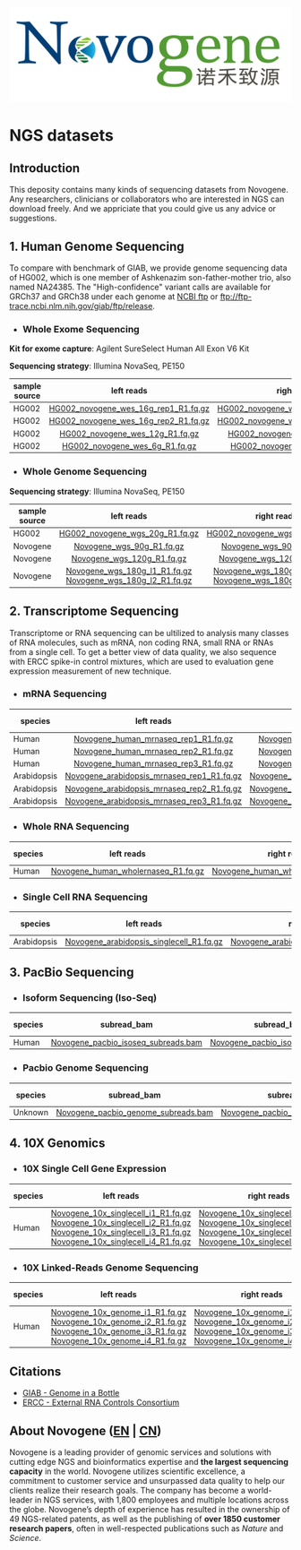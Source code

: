 ![logo](https://github.com/zanmer/NGS-data/blob/master/novogene-logo.png)

# NGS datasets

## Introduction

This deposity contains many kinds of sequencing datasets from Novogene. Any researchers, clinicians or collaborators who are interested in NGS can download freely. And we appriciate that you could give us any advice or suggestions.

## 1. Human Genome Sequencing

To compare with benchmark of GIAB, we provide genome sequencing data of HG002, which is one member of Ashkenazim son-father-mother trio, also named NA24385. The "High-confidence" variant calls are available for GRCh37 and GRCh38 under each genome at [NCBI ftp](https://bit.ly/2HNGELT) or ftp://ftp-trace.ncbi.nlm.nih.gov/giab/ftp/release.

- ### Whole Exome Sequencing

**Kit for exome capture**: Agilent SureSelect Human All Exon V6 Kit

**Sequencing strategy**: Illumina NovaSeq, PE150

sample source | left reads | right reads | md5sum | data size
---|:--:|:--:|:--:|:--
HG002 | [HG002_novogene_wes_16g_rep1_R1.fq.gz](https://hweu-ld.oss-eu-west-1.aliyuncs.com/demo/20190531123024/HG002_novogene_wes_20g_rep1_R1.fq.gz) | [HG002_novogene_wes_16g_rep1_R2.fq.gz](https://hweu-ld.oss-eu-west-1.aliyuncs.com/demo/20190531123102/HG002_novogene_wes_20g_rep1_R2.fq.gz) | [md5](https://github.com/zanmer/NGS-data/blob/master/human_genome_sequencing/HG002_novogene_wes_20g_rep1.MD5) | 16G
HG002 | [HG002_novogene_wes_16g_rep2_R1.fq.gz](https://hweu-ld.oss-eu-west-1.aliyuncs.com/demo/20190531123142/HG002_novogene_wes_16g_rep2_R1.fq.gz) | [HG002_novogene_wes_16g_rep2_R2.fq.gz](https://hweu-ld.oss-eu-west-1.aliyuncs.com/demo/20190531123218/HG002_novogene_wes_20g_rep2_R2.fq.gz) | [md5](https://github.com/zanmer/NGS-data/blob/master/human_genome_sequencing/HG002_novogene_wes_20g_rep2.MD5) | 16G
HG002 | [HG002_novogene_wes_12g_R1.fq.gz](https://hweu-ld.oss-eu-west-1.aliyuncs.com/demo/20190531122657/HG002_novogene_wes_12g_R1.fq.gz) | [HG002_novogene_wes_12g_R2.fq.gz](https://hweu-ld.oss-eu-west-1.aliyuncs.com/demo/20190531122736/HG002_novogene_wes_12g_R2.fq.gz) | [md5](https://github.com/zanmer/NGS-data/blob/master/human_genome_sequencing/HG002_novogene_wes_12g.MD5) | 12G
HG002 | [HG002_novogene_wes_6g_R1.fq.gz](https://hweu-ld.oss-eu-west-1.aliyuncs.com/demo/20190531123259/HG002_novogene_wes_6g_R1.fq.gz) | [HG002_novogene_wes_6g_R2.fq.gz](https://hweu-ld.oss-eu-west-1.aliyuncs.com/demo/20190531123315/HG002_novogene_wes_6g_R2.fq.gz) | [md5](https://github.com/zanmer/NGS-data/blob/master/human_genome_sequencing/HG002_novogene_wes_6g.MD5) | 6G


- ### Whole Genome Sequencing

**Sequencing strategy**: Illumina NovaSeq, PE150

sample source | left reads | right reads | md5sum | data size
---|:--:|:--:|:--:|:--
HG002 | [HG002_novogene_wgs_20g_R1.fq.gz](https://hweu-ld.oss-eu-west-1.aliyuncs.com/demo/20190531122821/HG002_novogene_wes_20g_R1.fq.gz) | [HG002_novogene_wgs_20g_R2.fq.gz](https://hweu-ld.oss-eu-west-1.aliyuncs.com/demo/20190531122925/HG002_novogene_wes_20g_R2.fq.gz) | [md5](https://github.com/zanmer/NGS-data/blob/master/human_genome_sequencing/HG002_novogene_wgs_20g.MD5) | 20G
Novogene | [Novogene_wgs_90g_R1.fq.gz](https://hweu-ld.oss-eu-west-1.aliyuncs.com/demo/20190531125345/Novogene_wgs_90g_R1.fq.gz) | [Novogene_wgs_90g_R2.fq.gz](https://hweu-ld.oss-eu-west-1.aliyuncs.com/demo/20190531125711/Novogene_wgs_90g_R2.fq.gz) | [md5](https://github.com/zanmer/NGS-data/blob/master/human_genome_sequencing/Novogene_wgs_90g.MD5) | 90G
Novogene | [Novogene_wgs_120g_R1.fq.gz](https://hweu-ld.oss-eu-west-1.aliyuncs.com/demo/20190531123332/Novogene_wgs_120g_R1.fq.gz) | [Novogene_wgs_120g_R2.fq.gz](https://hweu-ld.oss-eu-west-1.aliyuncs.com/demo/20190531123728/Novogene_wgs_120g_R2.fq.gz) | [md5](https://github.com/zanmer/NGS-data/blob/master/human_genome_sequencing/Novogene_wgs_120g.MD5) | 120G
Novogene | [Novogene_wgs_180g_l1_R1.fq.gz](https://hweu-ld.oss-eu-west-1.aliyuncs.com/demo/20190531124142/Novogene_wgs_180g_l1_R1.fq.gz) [Novogene_wgs_180g_l2_R1.fq.gz](https://hweu-ld.oss-eu-west-1.aliyuncs.com/demo/20190531125040/Novogene_wgs_180g_l2_R1.fq.gz) | [Novogene_wgs_180g_l1_R2.fq.gz](https://hweu-ld.oss-eu-west-1.aliyuncs.com/demo/20190531124606/Novogene_wgs_180g_l1_R2.fq.gz) [Novogene_wgs_180g_l2_R2.fq.gz](https://hweu-ld.oss-eu-west-1.aliyuncs.com/demo/20190531125210/Novogene_wgs_180g_l2_R2.fq.gz) | [md5](https://github.com/zanmer/NGS-data/blob/master/human_genome_sequencing/Novogene_wgs_180g.MD5) | 180G



## 2. Transcriptome Sequencing

Transcriptome or RNA sequencing can be ultilized to analysis many classes of RNA molecules, such as mRNA, non coding RNA, small RNA or RNAs from a single cell. To get a better view of data quality, we also sequence with ERCC spike-in control mixtures, which are used to evaluation gene expression measurement of new technique.

- ### mRNA Sequencing

species | left reads | right reads | md5sum | spike-in | data size
---|:--:|:--:|:--:|:--:|:--
Human | [Novogene_human_mrnaseq_rep1_R1.fq.gz](https://hweu-ld.oss-eu-west-1.aliyuncs.com/demo/20190531130352/Novogene_human_mrnaseq_rep1_R1.fq.gz) | [Novogene_human_mrnaseq_rep1_R2.fq.gz](https://hweu-ld.oss-eu-west-1.aliyuncs.com/demo/20190531130421/Novogene_human_mrnaseq_rep1_R2.fq.gz) | [md5](https://github.com/zanmer/NGS-data/blob/master/transcriptome_sequencing/Novogene_human_mrnaseq_rep1.MD5) | Y | 15G
Human | [Novogene_human_mrnaseq_rep2_R1.fq.gz](https://hweu-ld.oss-eu-west-1.aliyuncs.com/demo/20190531130451/Novogene_human_mrnaseq_rep2_R1.fq.gz) | [Novogene_human_mrnaseq_rep2_R2.fq.gz](https://hweu-ld.oss-eu-west-1.aliyuncs.com/demo/20190531130524/Novogene_human_mrnaseq_rep2_R2.fq.gz) | [md5](https://github.com/zanmer/NGS-data/blob/master/transcriptome_sequencing/Novogene_human_mrnaseq_rep2.MD5) | Y | 15G
Human | [Novogene_human_mrnaseq_rep3_R1.fq.gz](https://hweu-ld.oss-eu-west-1.aliyuncs.com/demo/20190531130558/Novogene_human_mrnaseq_rep3_R1.fq.gz) | [Novogene_human_mrnaseq_rep3_R2.fq.gz](https://hweu-ld.oss-eu-west-1.aliyuncs.com/demo/20190531130633/Novogene_human_mrnaseq_rep3_R2.fq.gz) | [md5](https://github.com/zanmer/NGS-data/blob/master/transcriptome_sequencing/Novogene_human_mrnaseq_rep3.MD5) | Y | 15G
Arabidopsis | [Novogene_arabidopsis_mrnaseq_rep1_R1.fq.gz](https://hweu-ld.oss-eu-west-1.aliyuncs.com/demo/20190531130043/Novogene_arabidopsis_mrnaseq_rep1_R1.fq.gz) | [Novogene_arabidopsis_mrnaseq_rep1_R2.fq.gz](https://hweu-ld.oss-eu-west-1.aliyuncs.com/demo/20190531130113/Novogene_arabidopsis_mrnaseq_rep1_R2.fq.gz) | [md5](https://github.com/zanmer/NGS-data/blob/master/transcriptome_sequencing/Novogene_arabidopsis_mrnaseq_rep1.MD5) | Y | 15G
Arabidopsis | [Novogene_arabidopsis_mrnaseq_rep2_R1.fq.gz](https://hweu-ld.oss-eu-west-1.aliyuncs.com/demo/20190531130143/Novogene_arabidopsis_mrnaseq_rep2_R1.fq.gz) | [Novogene_arabidopsis_mrnaseq_rep2_R2.fq.gz](https://hweu-ld.oss-eu-west-1.aliyuncs.com/demo/20190531130216/Novogene_arabidopsis_mrnaseq_rep2_R2.fq.gz) | [md5](https://github.com/zanmer/NGS-data/blob/master/transcriptome_sequencing/Novogene_arabidopsis_mrnaseq_rep2.MD5) | Y | 15G
Arabidopsis | [Novogene_arabidopsis_mrnaseq_rep3_R1.fq.gz](https://hweu-ld.oss-eu-west-1.aliyuncs.com/demo/20190531130249/Novogene_arabidopsis_mrnaseq_rep3_R1.fq.gz) | [Novogene_arabidopsis_mrnaseq_rep3_R2.fq.gz](https://hweu-ld.oss-eu-west-1.aliyuncs.com/demo/20190531130320/Novogene_arabidopsis_mrnaseq_rep3_R2.fq.gz) | [md5](https://github.com/zanmer/NGS-data/blob/master/transcriptome_sequencing/Novogene_arabidopsis_mrnaseq_rep3.MD5) | Y | 15G

- ### Whole RNA Sequencing

species | left reads | right reads | md5sum | spike-in | data size
---|:--:|:--:|:--:|:--:|:--
Human | [Novogene_human_wholernaseq_R1.fq.gz](https://hweu-ld.oss-eu-west-1.aliyuncs.com/demo/20190601151739/Novogene_human_wholernaseq_R1.fq.gz) | [Novogene_human_wholernaseq_R2.fq.gz](https://hweu-ld.oss-eu-west-1.aliyuncs.com/demo/20190601151812/Novogene_human_wholernaseq_R2.fq.gz) | [md5](https://github.com/zanmer/NGS-data/blob/master/transcriptome_sequencing/Novogene_human_wholernaseq.MD5) | N | 15G

- ### Single Cell RNA Sequencing

species | left reads | right reads | md5sum | spike-in | data size
---|:--:|:--:|:--:|:--:|:--
Arabidopsis | [Novogene_arabidopsis_singlecell_R1.fq.gz](https://hweu-ld.oss-eu-west-1.aliyuncs.com/demo/20190601151705/Novogene_arabidopsis_singlecell_R1.fq.gz) | [Novogene_arabidopsis_singlecell_R2.fq.gz](https://hweu-ld.oss-eu-west-1.aliyuncs.com/demo/20190601151722/Novogene_arabidopsis_singlecell_R2.fq.gz) | [md5](https://github.com/zanmer/NGS-data/blob/master/transcriptome_sequencing/Novogene_arabidopsis_singlecell.MD5) | N | 7G


## 3. PacBio Sequencing

- ### Isoform Sequencing (Iso-Seq)

species | subread_bam | subread_bam_index | md5sum | data size
---|:--:|:--:|:--:|:--
Human | [Novogene_pacbio_isoseq_subreads.bam](https://hweu-ld.oss-eu-west-1.aliyuncs.com/demo/20190601152411/Novogene_pacbio_isoseq_subreads.bam) | [Novogene_pacbio_isoseq_subreads.bam.pbi](https://github.com/zanmer/NGS-data/blob/master/pacbio_sequencing/Novogene_pacbio_isoseq_subreads.bam.pbi) | [md5](https://github.com/zanmer/NGS-data/blob/master/pacbio_sequencing/Novogene_pacbio_isoseq.MD5) | 4G

- ### Pacbio Genome Sequencing

species | subread_bam | subread_bam_index | md5sum | data size
---|:--:|:--:|:--:|:--
Unknown | [Novogene_pacbio_genome_subreads.bam](https://hweu-ld.oss-eu-west-1.aliyuncs.com/demo/20190601151844/Novogene_pacbio_genome_subreads.bam) | [Novogene_pacbio_genome_subreads.bam.pbi](https://github.com/zanmer/NGS-data/blob/master/pacbio_sequencing/Novogene_pacbio_genome_subreads.bam.pbi) | [md5](https://github.com/zanmer/NGS-data/blob/master/pacbio_sequencing/Novogene_pacbio_genome.MD5) | 20G


## 4. 10X Genomics
- ### 10X Single Cell Gene Expression

species | left reads | right reads | md5sum | data size
---|:--:|:--:|:--:|:--
Human | [Novogene_10x_singlecell_i1_R1.fq.gz](https://hweu-ld.oss-eu-west-1.aliyuncs.com/demo/20190531122450/Novogene_10x_singlecell_i1_R1.fq.gz) [Novogene_10x_singlecell_i2_R1.fq.gz](https://hweu-ld.oss-eu-west-1.aliyuncs.com/demo/20190531122519/Novogene_10x_singlecell_i2_R1.fq.gz) [Novogene_10x_singlecell_i3_R1.fq.gz](https://hweu-ld.oss-eu-west-1.aliyuncs.com/demo/20190531122601/Novogene_10x_singlecell_i3_R1.fq.gz) [Novogene_10x_singlecell_i4_R1.fq.gz](https://hweu-ld.oss-eu-west-1.aliyuncs.com/demo/20190531122628/Novogene_10x_singlecell_i4_R1.fq.gz) | [Novogene_10x_singlecell_i1_R2.fq.gz](https://hweu-ld.oss-eu-west-1.aliyuncs.com/demo/20190531122506/Novogene_10x_singlecell_i1_R2.fq.gz) [Novogene_10x_singlecell_i2_R2.fq.gz](https://hweu-ld.oss-eu-west-1.aliyuncs.com/demo/20190531122542/Novogene_10x_singlecell_i2_R2.fq.gz) [Novogene_10x_singlecell_i3_R2.fq.gz](https://hweu-ld.oss-eu-west-1.aliyuncs.com/demo/20190531122616/Novogene_10x_singlecell_i3_R2.fq.gz) [Novogene_10x_singlecell_i4_R2.fq.gz](https://hweu-ld.oss-eu-west-1.aliyuncs.com/demo/20190531122644/Novogene_10x_singlecell_i4_R2.fq.gz) | [md5](https://github.com/zanmer/NGS-data/blob/master/10x_genomics/Novogene_10x_singlecell.MD5) | 27G

- ### 10X Linked-Reads Genome Sequencing

species | left reads | right reads | md5sum | data size
---|:--:|:--:|:--:|:--
Human | [Novogene_10x_genome_i1_R1.fq.gz](https://hweu-ld.oss-eu-west-1.aliyuncs.com/demo/20190531121620/Novogene_10x_genome_i1_R1.fq.gz) [Novogene_10x_genome_i2_R1.fq.gz](https://hweu-ld.oss-eu-west-1.aliyuncs.com/demo/20190531121810/Novogene_10x_genome_i2_R1.fq.gz) [Novogene_10x_genome_i3_R1.fq.gz](https://hweu-ld.oss-eu-west-1.aliyuncs.com/demo/20190531122003/Novogene_10x_genome_i3_R1.fq.gz) [Novogene_10x_genome_i4_R1.fq.gz](https://hweu-ld.oss-eu-west-1.aliyuncs.com/demo/20190531122251/Novogene_10x_genome_i4_R1.fq.gz) | [Novogene_10x_genome_i1_R2.fq.gz](https://hweu-ld.oss-eu-west-1.aliyuncs.com/demo/20190531121714/Novogene_10x_genome_i1_R2.fq.gz) [Novogene_10x_genome_i2_R2.fq.gz](https://hweu-ld.oss-eu-west-1.aliyuncs.com/demo/20190531121905/Novogene_10x_genome_i2_R2.fq.gz) [Novogene_10x_genome_i3_R2.fq.gz](https://hweu-ld.oss-eu-west-1.aliyuncs.com/demo/20190531122125/Novogene_10x_genome_i3_R2.fq.gz) [Novogene_10x_genome_i4_R2.fq.gz](https://hweu-ld.oss-eu-west-1.aliyuncs.com/demo/20190531122349/Novogene_10x_genome_i4_R2.fq.gz) | [md5](https://github.com/zanmer/NGS-data/blob/master/10x_genomics/Novogene_10x_genome.MD5) | 100G


## Citations
- [GIAB - Genome in a Bottle](https://www.nist.gov/programs-projects/genome-bottle)
- [ERCC - External RNA Controls Consortium](https://jimb.stanford.edu/ercc)


## About Novogene ([EN](https://en.novogene.com) | [CN](http://www.novogene.com))

Novogene is a leading provider of genomic services and solutions with cutting edge NGS and bioinformatics expertise and **the largest sequencing capacity** in the world. Novogene utilizes scientific excellence, a commitment to customer service and unsurpassed data quality to help our clients realize their research goals. The company has become a world-leader in NGS services, with 1,800 employees and multiple locations across the globe. Novogene’s depth of experience has resulted in the ownership of 49 NGS-related patents, as well as the publishing of **over 1850 customer research papers**, often in well-respected publications such as *Nature* and *Science*.
